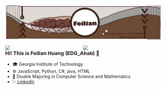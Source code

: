 ![image info](coca.png)

<img align="right" width="50%" src="https://github-readme-stats.vercel.app/api?username=EDGAhab&show_icons=true&icon_color=CE1D2D&text_color=718096&bg_color=00000000&hide_title=true">

<img align="right" width="50%" src="https://github-readme-stats-git-masterrstaa-rickstaa.vercel.app/api/top-langs/?username=EDGAhab&layout=compact">   

### Hi! This is Feilian Huang (EDG_Ahab) 👋

- :mortar_board: Georgia Institute of Technology
- :gear: JavaScript, Python, C#, java, HTML
- :seedling: Double Majoring in Computer Science and Mathematics
- :sparkles: *[Linkedin](https://www.linkedin.com/in/feilian-huang-a6ba801a1)*
